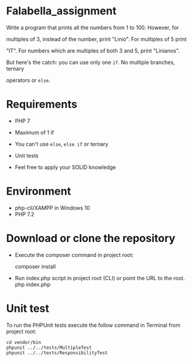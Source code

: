 # Falabella_assignment
Write a program that prints all the numbers from 1 to 100. However, for 

multiples of 3, instead of the number, print "Linio". For multiples of 5 print

"IT". For numbers which are multiples of both 3 and 5, print "Linianos".

 

But here's the catch: you can use only one `if`. No multiple branches, ternary

operators or `else`.

 # Requirements

* PHP 7

* Maximum of 1 if

* You can't use `else`, `else if` or ternary

* Unit tests

* Feel free to apply your SOLID knowledge

# Environment

* php-cli/XAMPP in Windows 10
* PHP 7.2

# Download or clone the repository

* Execute the composer command in project root:

    composer install

* Run index.php script in project root (CLI) or point the URL to the root.
    php index.php

# Unit test

To run the PHPUnit tests execute the follow command in Terminal from project root:

    cd vendor/bin
    phpunit ../../tests/MultipleTest
    phpunit ../../tests/ResponsibilityTest
